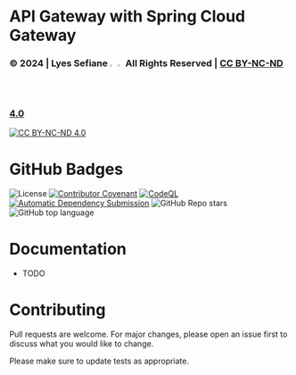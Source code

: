 # API Gateway with Spring Cloud Gateway

### © 2024 | Lyes Sefiane <img src="https://raw.githubusercontent.com/wiki/lyes-sefiane/grocery-items-management-application/images/algeria-flag-icon.png" width="2%"> <img src="https://raw.githubusercontent.com/wiki/lyes-sefiane/grocery-items-management-application/images/canada-flag-icon.png" width="2%"> All Rights Reserved | [CC BY-NC-ND 4.0](https://creativecommons.org/licenses/by-nc-nd/4.0/)

[![CC BY-NC-ND 4.0][cc-by-nc-nd-image]][cc-by-nc-nd]

[cc-by-nc-nd]: http://creativecommons.org/licenses/by-nc-nd/4.0/
[cc-by-nc-nd-image]: https://licensebuttons.net/l/by-nc-nd/4.0/88x31.png
[cc-by-nc-nd-shield]: https://img.shields.io/badge/License-CC%20BY--NC--ND%204.0-lightgrey.svg

# GitHub Badges

![License](https://img.shields.io/static/v1?label=License&message=CC-BY-NC-ND-4.0&color=green)
[![Contributor Covenant](https://img.shields.io/badge/Contributor%20Covenant-2.1-4baaaa.svg)](code_of_conduct.md)
[![CodeQL](https://github.com/lyes-sefiane/api-gateway/actions/workflows/github-code-scanning/codeql/badge.svg)](https://github.com/lyes-sefiane/api-gateway/actions/workflows/github-code-scanning/codeql)
[![Automatic Dependency Submission](https://github.com/lyes-sefiane/api-gateway/actions/workflows/dependency-graph/auto-submission/badge.svg)](https://github.com/lyes-sefiane/api-gateway/actions/workflows/dependency-graph/auto-submission)
![GitHub Repo stars](https://img.shields.io/github/stars/lyes-sefiane/api-gateway?style=social)
![GitHub top language](https://img.shields.io/github/languages/top/lyes-sefiane/api-gateway)

# Documentation

* TODO


# Contributing

Pull requests are welcome. For major changes, please open an issue first to discuss what you would like to change.

Please make sure to update tests as appropriate.